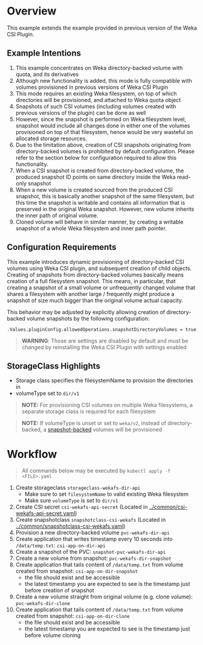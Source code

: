 # Overview
This example extends the example provided in previous version of the Weka CSI Plugin.

## Example Intentions
1. This example concentrates on Weka directory-backed volume with quota, and its derivatives
2. Although new functionality is added, this mode is fully compatible with volumes provisioned in previous versions of Weka CSI Plugin
3. This mode requires an existing Weka filesystem, on top of which directories will be provisioned, and attached to Weka quota object
4. Snapshots of such CSI volumes (including volumes created with previous versions of the plugin) can be done as well
5. However, since the snapshot is performed on Weka filesystem level, snapshot would include all changes done in either one of the volumes
   provisioned on top of that filesystem, hence would be very wasteful on allocated storage resources.
6. Due to the limitation above, creation of CSI snapshots originating from directory-backed volumes is prohibited by default configuration.
   Please refer to the section below for configuration required to allow this functionality.
7. When a CSI snapshot is created from directory-backed volume, the produced snapshot ID points on same directory inside the Weka read-only snapshot
8. When a new volume is created sourced from the produced CSI snapshot, this is basically another snapshot of the same filesystem, 
   but this time the snapshot is writable and contains all information that is preserved in the original Weka snapshot. However, new volume 
   inherits the inner path of original volume. 
9. Cloned volume will behave in similar manner, by creating a writable snapshot of a whole Weka filesystem and inner path pointer. 


## Configuration Requirements
This example introduces dynamic provisioning of directory-backed CSI volumes using Weka CSI plugin, and subsequent creation of child objects.
Creating of snapshots from directory-backed volumes basically means creation of a full filesystem snapshot.
This means, in particular, that creating a snapshot of a small volume or unfrequently changed volume that shares a filesystem with
another large / frequently might produce a snapshot of size much bigger than the original volume actual capacity.

This behavior may be adjusted by explicitly allowing creation of directory-backed volume snapshots by the following configuration:
```
.Values.pluginConfig.allowedOperations.snapshotDirectoryVolumes = true
```
> **WARNING**: Those are settings are disabled by default and must be changed by reinstalling the Weka CSI Plugin with settings enabled 

## StorageClass Highlights
- Storage class specifies the filesystemName to provision the directories in
- volumeType set to `dir/v1`
> **NOTE:** For provisioning CSI volumes on multiple Weka filesystems, a separate storage class is required for each filesystem

> **NOTE:** If volumeType is unset or set to `weka/v2`, instead of directory-backed, a [snapshot-backed](../dynamic_snapshot) volumes 
  will be provisioned

# Workflow
> All commands below may be executed by `kubectl apply -f <FILE>.yaml`
1. Create storageclass `storageclass-wekafs-dir-api`
   - Make sure to set `filesystemName` to valid existing Weka filesystem
   - Make sure `volumeType` is set to `dir/v1`
2. Create CSI secret `csi-wekafs-api-secret`  (Located in [../common/csi-wekafs-api-secret.yaml](../common/csi-wekafs-api-secret.yaml)) 
3. Create snapshotclass `snapshotclass-csi-wekafs` (Located in [../common/snapshotclass-csi-wekafs.yaml](../common/snapshotclass-csi-wekafs.yaml))
4. Provision a new directory-backed volume `pvc-wekafs-dir-api`
5. Create application that writes timestamp every 10 seconds into `/data/temp.txt`: `csi-app-on-dir-api`
6. Create a snapshot of the PVC: `snapshot-pvc-wekafs-dir-api`
7. Create a new volume from snapshot: `pvc-wekafs-dir-snapshot`
8. Create application that tails content of `/data/temp.txt` from volume created from snapshot: `csi-app-on-dir-snapshot`
   - the file should exist and be accessible
   - the latest timestamp you are expected to see is the timestamp just before creation of snapshot
9. Create a new volume straight from original volume (e.g. clone volume): `pvc-wekafs-dir-clone`
10. Create application that tails content of `/data/temp.txt` from volume created from snapshot: `csi-app-on-dir-clone`
    - the file should exist and be accessible
    - the latest timestamp you are expected to see is the timestamp just before volume cloning
